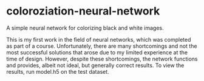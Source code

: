 # coloroziation-neural-network
A simple neural network for colorizing black and white images.

This is my first work in the field of neural networks, which was completed as part of a course. Unfortunately, there are many shortcomings and not the most successful solutions that arose due to my limited experience at the time of design. However, despite these shortcomings, the network functions and provides, albeit not ideal, but generally correct results.
To view the results, run model.h5 on the test dataset.
